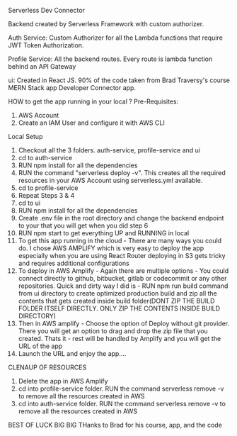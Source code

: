 Serverless Dev Connector

Backend created by Serverless Framework with custom authorizer.

Auth Service: Custom Authorizer for all the Lambda functions that require JWT Token Authorization.

Profile Service: All the backend routes. Every route is lambda function behind an API Gateway

ui: Created in React JS. 90% of the code taken from Brad Traversy's course MERN Stack app Developer Connector app.

HOW to get the app running in your local ?
Pre-Requisites:
  1) AWS Account
  2) Create an IAM User and configure it with AWS CLI

Local Setup
  1) Checkout all the 3 folders. auth-service, profile-service and ui
  2) cd to auth-service
  3) RUN npm install for all the dependencies
  4) RUN the command "serverless deploy -v". This creates all the required resources in your AWS Account using serverless.yml available.
  5) cd to profile-service
  6) Repeat Steps 3 & 4
  7) cd to ui
  8) RUN npm install for all the dependencies
  9) Create .env file in the root directory and change the backend endpoint to your that you will get when you did step 6
  10) RUN npm start to get everything UP and RUNNING in local
  11) To get this app running in the cloud - There are many ways you could do. I chose AWS AMPLIFY which is very easy to deploy the app especially when you are using React Router  deploying in S3 gets tricky and requires additional configurations
  12) To deploy in AWS Amplify - Again there are multiple options - You could connect directly to github, bitbucket, gitlab or codecommit or any other repositories. Quick and dirty way I did is - RUN npm run build command from ui directory to create optimized production build and zip all the contents that gets created inside build folder(DONT ZIP THE BUILD FOLDER ITSELF DIRECTLY. ONLY ZIP THE CONTENTS INSIDE BUILD DIRECTORY)
  13) Then in AWS amplify - Choose the option of Deploy without git provider. There you will get an option to drag and drop the zip file that you created. Thats it - rest will be handled by Amplify and you will get the URL of the app
  14) Launch the URL and enjoy the app....
  
 CLENAUP OF RESOURCES
 1) Delete the app in AWS Amplify
 2) cd into profile-service folder. RUN the command serverless remove -v to remove all the resources created in AWS
 3) cd into auth-service folder. RUN the command serverless remove -v to remove all the resources created in AWS
  
  BEST OF LUCK
    BIG BIG THanks to Brad for his course, app, and the code 
